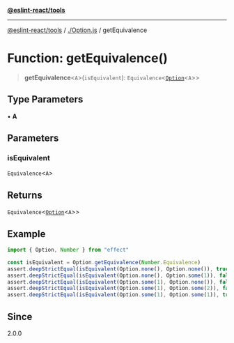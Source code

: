 [**@eslint-react/tools**](../../README.md)

***

[@eslint-react/tools](../../README.md) / [./Option.js](../README.md) / getEquivalence

# Function: getEquivalence()

> **getEquivalence**\<`A`\>(`isEquivalent`): `Equivalence`\<[`Option`](../type-aliases/Option.md)\<`A`\>\>

## Type Parameters

• **A**

## Parameters

### isEquivalent

`Equivalence`\<`A`\>

## Returns

`Equivalence`\<[`Option`](../type-aliases/Option.md)\<`A`\>\>

## Example

```ts
import { Option, Number } from "effect"

const isEquivalent = Option.getEquivalence(Number.Equivalence)
assert.deepStrictEqual(isEquivalent(Option.none(), Option.none()), true)
assert.deepStrictEqual(isEquivalent(Option.none(), Option.some(1)), false)
assert.deepStrictEqual(isEquivalent(Option.some(1), Option.none()), false)
assert.deepStrictEqual(isEquivalent(Option.some(1), Option.some(2)), false)
assert.deepStrictEqual(isEquivalent(Option.some(1), Option.some(1)), true)
```

## Since

2.0.0
